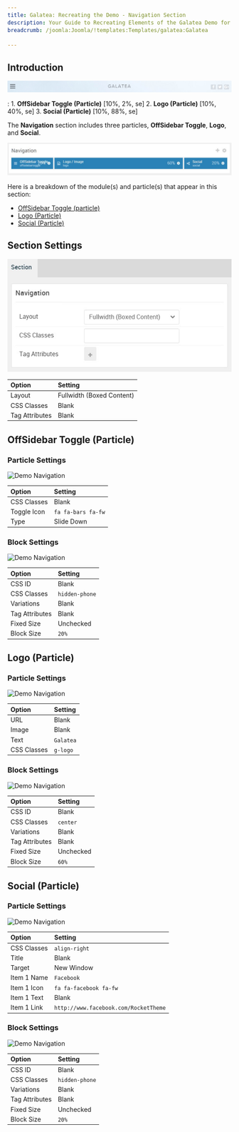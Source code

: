 ```yaml
---
title: Galatea: Recreating the Demo - Navigation Section
description: Your Guide to Recreating Elements of the Galatea Demo for Joomla
breadcrumb: /joomla:Joomla/!templates:Templates/galatea:Galatea

---
```


## Introduction

![](assets/demo_2.jpeg)

:   1. **OffSidebar Toggle (Particle)** [10%, 2%, se]
    2. **Logo (Particle)** [10%, 40%, se]
    3. **Social (Particle)** [10%, 88%, se]

The **Navigation** section includes three particles, **OffSidebar Toggle**, **Logo**, and **Social**.

![](assets/home_navigation.jpeg)

Here is a breakdown of the module(s) and particle(s) that appear in this section:

* [OffSidebar Toggle (particle)](#offsidebar-toggle-(particle))
* [Logo (Particle)](#logo-(particle))
* [Social (Particle)](#social-(particle))

## Section Settings

![](assets/demo_navigation_settings.jpeg)

| Option           | Setting                   |
| :--------------- | :----------               |
| Layout           | Fullwidth (Boxed Content) |
| CSS Classes      | Blank                     |
| Tag Attributes   | Blank                     |

## OffSidebar Toggle (Particle)

### Particle Settings

![Demo Navigation](demo_navigation_1.jpeg)

| Option      | Setting            |
| :-----      | :-----             |
| CSS Classes | Blank              |
| Toggle Icon | `fa fa-bars fa-fw` |
| Type        | Slide Down         |

### Block Settings

![Demo Navigation](demo_navigation_2.jpeg)

| Option         | Setting        |
| :-----         | :-----         |
| CSS ID         | Blank          |
| CSS Classes    | `hidden-phone` |
| Variations     | Blank          |
| Tag Attributes | Blank          |
| Fixed Size     | Unchecked      |
| Block Size     | `20%`          |

## Logo (Particle)

### Particle Settings

![Demo Navigation](demo_navigation_3.jpeg)

| Option      | Setting   |
| :-----      | :-----    |
| URL         | Blank     |
| Image       | Blank     |
| Text        | `Galatea` |
| CSS Classes | `g-logo`  |


### Block Settings

![Demo Navigation](demo_navigation_4.jpeg)

| Option         | Setting   |
| :-----         | :-----    |
| CSS ID         | Blank     |
| CSS Classes    | `center`  |
| Variations     | Blank     |
| Tag Attributes | Blank     |
| Fixed Size     | Unchecked |
| Block Size     | `60%`     |

## Social (Particle)

### Particle Settings

![Demo Navigation](demo_navigation_5.jpeg)

| Option      | Setting                               |
| :-----      | :-----                                |
| CSS Classes | `align-right`                         |
| Title       | Blank                                 |
| Target      | New Window                            |
| Item 1 Name | `Facebook`                            |
| Item 1 Icon | `fa fa-facebook fa-fw`                |
| Item 1 Text | Blank                                 |
| Item 1 Link | `http://www.facebook.com/RocketTheme` |


### Block Settings

![Demo Navigation](demo_navigation_6.jpeg)

| Option         | Setting        |
| :-----         | :-----         |
| CSS ID         | Blank          |
| CSS Classes    | `hidden-phone` |
| Variations     | Blank          |
| Tag Attributes | Blank          |
| Fixed Size     | Unchecked      |
| Block Size     | `20%`          |